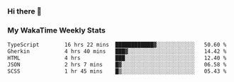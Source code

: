 ### Hi there 👋

<!--
**royschrauwen/royschrauwen** is a ✨ _special_ ✨ repository because its `README.md` (this file) appears on your GitHub profile.

Here are some ideas to get you started:

- 🔭 I’m currently working on ...
- 🌱 I’m currently learning ...
- 👯 I’m looking to collaborate on ...
- 🤔 I’m looking for help with ...
- 💬 Ask me about ...
- 📫 How to reach me: ...
- 😄 Pronouns: ...
- ⚡ Fun fact: ...
-->


### My WakaTime Weekly Stats
<!--START_SECTION:waka-->

```txt
TypeScript        16 hrs 22 mins  ████████████▓░░░░░░░░░░░░   50.60 %
Gherkin           4 hrs 40 mins   ███▓░░░░░░░░░░░░░░░░░░░░░   14.42 %
HTML              4 hrs           ███░░░░░░░░░░░░░░░░░░░░░░   12.40 %
JSON              2 hrs 7 mins    █▓░░░░░░░░░░░░░░░░░░░░░░░   06.58 %
SCSS              1 hr 45 mins    █▒░░░░░░░░░░░░░░░░░░░░░░░   05.43 %
```

<!--END_SECTION:waka-->
